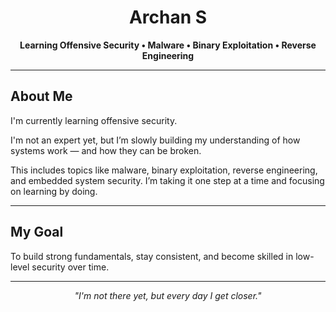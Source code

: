 <h1 align="center">Archan S</h1>
<p align="center"><strong>Learning Offensive Security • Malware • Binary Exploitation • Reverse Engineering</strong></p>

---

## About Me

I'm currently learning offensive security.

I'm not an expert yet, but I’m slowly building my understanding of how systems work — and how they can be broken.

This includes topics like malware, binary exploitation, reverse engineering, and embedded system security. I’m taking it one step at a time and focusing on learning by doing.

---

## My Goal

To build strong fundamentals, stay consistent, and become skilled in low-level security over time.

---

<p align="center"><em>"I'm not there yet, but every day I get closer."</em></p>
